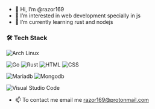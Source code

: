 - 👋 Hi, I’m @razor169
- 👀 I’m interested in web development specially in js
- 🌱 I’m currently learning rust and nodejs

### 🛠 Tech Stack
<!-- Languages -->
![Arch Linux](https://img.shields.io/badge/-Arch_Linux-141a20?style=flat&logo=arch-linux)
<!-- Languages -->
![Go](https://img.shields.io/badge/-Golang-141a20?style=flat&logo=golang)
![Rust](https://img.shields.io/badge/-Rust-141a20?style=flat&logo=rust)
![HTML](https://img.shields.io/badge/-HTML-141a20?style=flat&logo=HTML5)
![CSS](https://img.shields.io/badge/-CSS-141a20?style=flat&logo=CSS3&Color=1572B6)
<!-- Databases -->
![Mariadb](https://img.shields.io/badge/-Git-141a20?style=flat&logo=git)
![Mongodb](https://img.shields.io/badge/-Mongo-141a20?style=flat&logo=mongodb)
<!-- Tools -->
![Visual Studio Code](https://img.shields.io/badge/-Visual%20Studio%Code-141a20?style=flat&logo=visual-studio-code)


- 📫 To contact me email me razor169@protonmail.com
